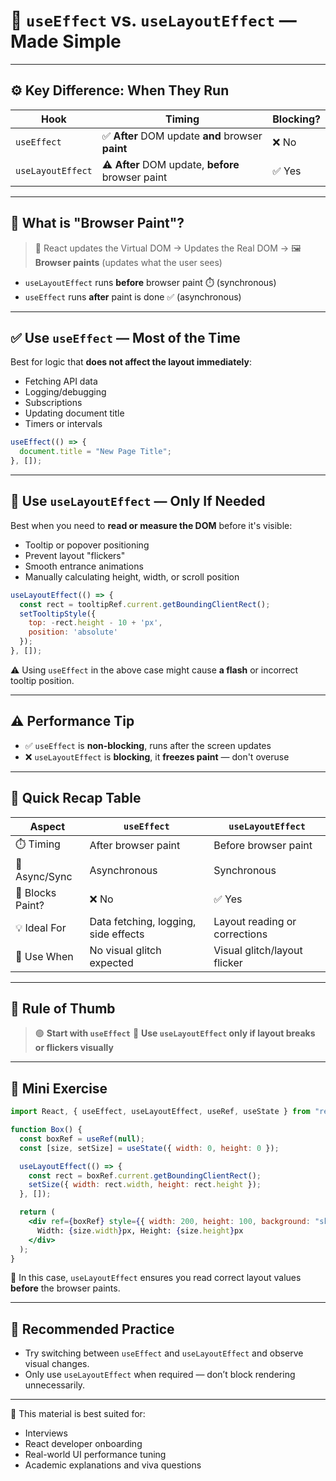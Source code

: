 # 🧠 `useEffect` vs. `useLayoutEffect` — Made Simple

---

## ⚙️ Key Difference: When They Run

| Hook              | Timing                                          | Blocking? |
|-------------------|--------------------------------------------------|-----------|
| `useEffect`       | ✅ **After** DOM update **and** browser **paint** | ❌ No      |
| `useLayoutEffect` | ⚠️ **After** DOM update, **before** browser paint | ✅ Yes     |

---

## 🎨 What is "Browser Paint"?

> 🔄 React updates the Virtual DOM → Updates the Real DOM → 🖼️ **Browser paints** (updates what the user sees)

- `useLayoutEffect` runs **before** browser paint ⏱️ (synchronous)
- `useEffect` runs **after** paint is done ✅ (asynchronous)

---

## ✅ Use `useEffect` — Most of the Time

Best for logic that **does not affect the layout immediately**:

- Fetching API data
- Logging/debugging
- Subscriptions
- Updating document title
- Timers or intervals

```js
useEffect(() => {
  document.title = "New Page Title";
}, []);
````

---

## 🔁 Use `useLayoutEffect` — Only If Needed

Best when you need to **read or measure the DOM** before it's visible:

* Tooltip or popover positioning
* Prevent layout "flickers"
* Smooth entrance animations
* Manually calculating height, width, or scroll position

```jsx
useLayoutEffect(() => {
  const rect = tooltipRef.current.getBoundingClientRect();
  setTooltipStyle({
    top: -rect.height - 10 + 'px',
    position: 'absolute'
  });
}, []);
```

⚠️ Using `useEffect` in the above case might cause **a flash** or incorrect tooltip position.

---

## ⚠️ Performance Tip

* ✅ `useEffect` is **non-blocking**, runs after the screen updates
* ❌ `useLayoutEffect` is **blocking**, it **freezes paint** — don't overuse

---

## 🧾 Quick Recap Table

| Aspect           | `useEffect`                          | `useLayoutEffect`             |
| ---------------- | ------------------------------------ | ----------------------------- |
| ⏱️ Timing        | After browser paint                  | Before browser paint          |
| 🔄 Async/Sync    | Asynchronous                         | Synchronous                   |
| 🚫 Blocks Paint? | ❌ No                                 | ✅ Yes                         |
| 💡 Ideal For     | Data fetching, logging, side effects | Layout reading or corrections |
| 📌 Use When      | No visual glitch expected            | Visual glitch/layout flicker  |

---

## 🎯 Rule of Thumb

> 🟢 **Start with `useEffect`**
> 🔄 **Use `useLayoutEffect` only if layout breaks or flickers visually**

---

## 🧪 Mini Exercise

```jsx
import React, { useEffect, useLayoutEffect, useRef, useState } from "react";

function Box() {
  const boxRef = useRef(null);
  const [size, setSize] = useState({ width: 0, height: 0 });

  useLayoutEffect(() => {
    const rect = boxRef.current.getBoundingClientRect();
    setSize({ width: rect.width, height: rect.height });
  }, []);

  return (
    <div ref={boxRef} style={{ width: 200, height: 100, background: "skyblue" }}>
      Width: {size.width}px, Height: {size.height}px
    </div>
  );
}
```

🧠 In this case, `useLayoutEffect` ensures you read correct layout values **before** the browser paints.

---

## 📘 Recommended Practice

* Try switching between `useEffect` and `useLayoutEffect` and observe visual changes.
* Only use `useLayoutEffect` when required — don’t block rendering unnecessarily.

---

📌 This material is best suited for:

* Interviews
* React developer onboarding
* Real-world UI performance tuning
* Academic explanations and viva questions
